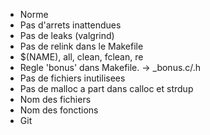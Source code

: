 
- Norme
- Pas d'arrets inattendues
- Pas de leaks (valgrind)
- Pas de relink dans le Makefile
- $(NAME), all, clean, fclean, re
- Regle 'bonus' dans Makefile. -> _bonus.c/.h
- Pas de fichiers inutilisees
- Pas de malloc a part dans calloc et strdup
- Nom des fichiers
- Nom des fonctions
- Git 
